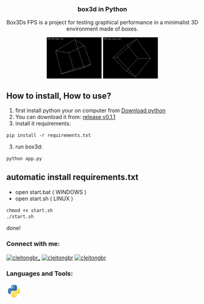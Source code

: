 <h3 align="center">box3d in Python</h3>

<div align="center">
  
Box3Ds FPS is a project for testing graphical performance in a minimalist 3D environment made of boxes.
<head>
<img src="./image/image%201.png" width="144"/>
</head>
<img src="./image/image%202.png" width="144"/>

</div>

## How to install, How to use?
 1. first install python your on computer from [Download python](https://www.python.org/downloads/)
 2. You can download it from: [release v0.1.1](https://github.com/cleitongbr/Box3D/releases/)
 3. install it requirements:
```code
pip install -r requirements.txt
```
3. run box3d:
```
python app.py 
```

## automatic install requirements.txt
* open start.bat ( WINDOWS )
* open start.sh ( LINUX )
```
chmod +x start.sh
./start.sh
```
 done! 
<h3 align="left">Connect with me:</h3>
<p align="left">
<a href="https://twitter.com/cleitongbr_" target="blank"><img align="center" src="https://raw.githubusercontent.com/rahuldkjain/github-profile-readme-generator/master/src/images/icons/Social/twitter.svg" alt="cleitongbr_" height="30" width="40" /></a>
<a href="https://instagram.com/cleitongbr" target="blank"><img align="center" src="https://raw.githubusercontent.com/rahuldkjain/github-profile-readme-generator/master/src/images/icons/Social/instagram.svg" alt="cleitongbr" height="30" width="40" /></a>
<a href="https://www.youtube.com/c/cleitongbr" target="blank"><img align="center" src="https://raw.githubusercontent.com/rahuldkjain/github-profile-readme-generator/master/src/images/icons/Social/youtube.svg" alt="cleitongbr" height="30" width="40" /></a>
</p>

<h3 align="left">Languages and Tools:</h3>
<p align="left"> <a href="https://www.python.org" target="_blank" rel="noreferrer"> <img src="https://raw.githubusercontent.com/devicons/devicon/master/icons/python/python-original.svg" alt="python" width="40" height="40"/> </a> </p>
